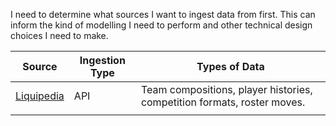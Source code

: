 I need to determine what sources I want to ingest data from first. This can inform the kind of modelling I need to perform and other technical design choices I need to make.


| Source                                               | Ingestion Type | Types of Data                                                           |
| ---------------------------------------------------- | -------------- | ----------------------------------------------------------------------- |
| [Liquipedia](https://liquipedia.net/commons/api.php) | API            | Team compositions, player histories, competition formats, roster moves. |
|                                                      |                |                                                                         |
